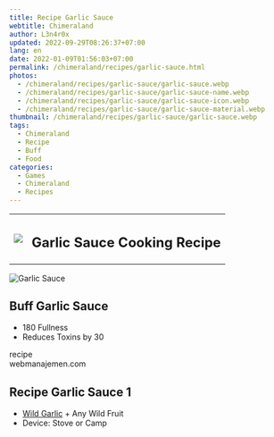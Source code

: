 ```yaml
---
title: Recipe Garlic Sauce
webtitle: Chimeraland
author: L3n4r0x
updated: 2022-09-29T08:26:37+07:00
lang: en
date: 2022-01-09T01:56:03+07:00
permalink: /chimeraland/recipes/garlic-sauce.html
photos:
  - /chimeraland/recipes/garlic-sauce/garlic-sauce.webp
  - /chimeraland/recipes/garlic-sauce/garlic-sauce-name.webp
  - /chimeraland/recipes/garlic-sauce/garlic-sauce-icon.webp
  - /chimeraland/recipes/garlic-sauce/garlic-sauce-material.webp
thumbnail: /chimeraland/recipes/garlic-sauce/garlic-sauce.webp
tags:
  - Chimeraland
  - Recipe
  - Buff
  - Food
categories:
  - Games
  - Chimeraland
  - Recipes
---
```


<section id="bootstrap-wrapper"><link rel="stylesheet" href="https://cdn.statically.io/gh/dimaslanjaka/Web-Manajemen/40ac3225/css/bootstrap-4.5-wrapper.css"/><div class="row mb-2"><div class="col-md-12 mb-2"><table class="table" id="post-info"><tbody><tr><td><img class="d-inline-block me-2" src="/chimeraland/recipes/garlic-sauce/garlic-sauce-icon.webp" width="auto" height="auto"/></td><td><h1 class="fs-5">Garlic Sauce Cooking Recipe</h1></td></tr></tbody></table></div></div><div class="card mb-2"><div class="row g-0"><div class="col-sm-4 position-relative mb-2"><img src="/chimeraland/recipes/garlic-sauce/garlic-sauce-material.webp" class="card-img fit-cover w-100 h-100" alt="Garlic Sauce" data-fancybox="true"/></div><div class="col-sm-8 mb-2"><div class="card-body"><h2 class="card-title fs-5">Buff Garlic Sauce</h2><div class="card-text"><ul><li>180 Fullness</li><li>Reduces Toxins by 30</li></ul></div><span class="badge rounded-pill bg-dark">recipe</span></div><div class="card-footer text-end text-muted">webmanajemen.com</div></div></div></div><div class="row mb-2"><div class="col-12 col-lg-6 recipe-item mb-2"><div class="card"><div class="card-body"><h2 class="card-title fs-5">Recipe Garlic Sauce 1</h2><div class="card-text"><ul><li><a class="text-decoration-none" href="/chimeraland/materials/wild-garlic.html">Wild Garlic</a><span> + </span>Any Wild Fruit</li><li>Device: Stove or Camp</li></ul></div></div></div></div></div></section>